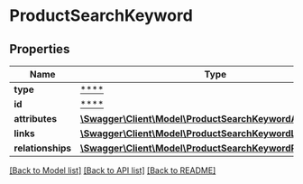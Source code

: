 # ProductSearchKeyword

## Properties
Name | Type | Description | Notes
------------ | ------------- | ------------- | -------------
**type** | [****](.md) |  | [optional] 
**id** | [****](.md) |  | [optional] 
**attributes** | [**\Swagger\Client\Model\ProductSearchKeywordAttributes**](ProductSearchKeywordAttributes.md) |  | [optional] 
**links** | [**\Swagger\Client\Model\ProductSearchKeywordLinks**](ProductSearchKeywordLinks.md) |  | [optional] 
**relationships** | [**\Swagger\Client\Model\ProductSearchKeywordRelationships**](ProductSearchKeywordRelationships.md) |  | [optional] 

[[Back to Model list]](../../README.md#documentation-for-models) [[Back to API list]](../../README.md#documentation-for-api-endpoints) [[Back to README]](../../README.md)

